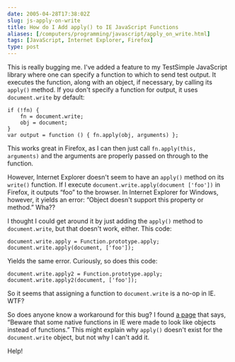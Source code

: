 ```yaml
--- 
date: 2005-04-28T17:38:02Z
slug: js-apply-on-write
title: How do I Add apply() to IE JavaScript Functions
aliases: [/computers/programming/javascript/apply_on_write.html]
tags: [JavaScript, Internet Explorer, Firefox]
type: post
---
```


This is really bugging me. I've added a feature to my TestSimple JavaScript
library where one can specify a function to which to send test output. It
executes the function, along with an object, if necessary, by calling its
`apply()` method. If you don't specify a function for output, it uses
`document.write` by default:

    if (!fn) {
        fn = document.write;
        obj = document;
    }
    var output = function () { fn.apply(obj, arguments) };

This works great in Firefox, as I can then just call `fn.apply(this, arguments)`
and the arguments are properly passed on through to the function.

However, Internet Explorer doesn't seem to have an `apply()` method on its
`write()` function. If I execute `document.write.apply(document ['foo'])` in
Firefox, it outputs “foo” to the browser. In Internet Explorer for Windows,
however, it yields an error: “Object doesn't support this property or method.”
Wha??

I thought I could get around it by just adding the `apply()` method to
`document.write`, but that doesn't work, either. This code:

    document.write.apply = Function.prototype.apply;
    document.write.apply(document, ['foo']);

Yields the same error. Curiously, so does this code:

    document.write.apply2 = Function.prototype.apply;
    document.write.apply2(document, ['foo']);

So it seems that assigning a function to `document.write` is a no-op in IE. WTF?

So does anyone know a workaround for this bug? I found [a page] that says,
“Beware that some native functions in IE were made to look like objects instead
of functions.” This might explain why `apply()` doesn't exist for the
`document.write` object, but not why I can't add it.

Help!

  [a page]: http://www.crockford.com/javascript/remedial.html
    "Remedial JavaScript"
